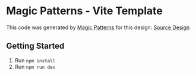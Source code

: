 # Magic Patterns - Vite Template

This code was generated by [Magic Patterns](https://magicpatterns.com) for this design: [Source Design](https://www.magicpatterns.com/c/vi1od9tysfkjpyncf44eik)

## Getting Started

1. Run `npm install`
2. Run `npm run dev`
